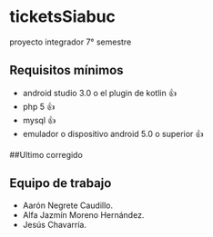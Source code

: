 ﻿# ticketsSiabuc
proyecto integrador 7° semestre

## Requisitos mínimos
* android studio 3.0 o el plugin de kotlin :+1:
* php 5 :+1:
* mysql :+1:
* emulador o dispositivo android 5.0 o superior :+1:


##Ultimo corregido


## Equipo de trabajo
* Aarón Negrete Caudillo.
* Alfa Jazmín Moreno Hernández.
* Jesús Chavarría.


